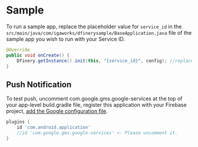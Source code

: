 # Sample

To run a sample app, replace the placeholder value for `service_id` in the `src/main/java/com/igaworks/dfinerysample/BaseApplication.java` file of the sample app you wish to run with your Service ID.

```java
@Override
public void onCreate() {
    Dfinery.getInstance().init(this, "{service_id}", config); //replace this value with your service ID. 
}
```

## Push Notification

To test push, uncomment com.google.gms.google-services at the top of your app-level build.gradle file, register this application with your Firebase project, [add the Google configuration file](https://firebase.google.com/docs/android/setup).

```groovy
plugins {
    id 'com.android.application'
    //id 'com.google.gms.google-services' <- Please uncomment it.
}
```